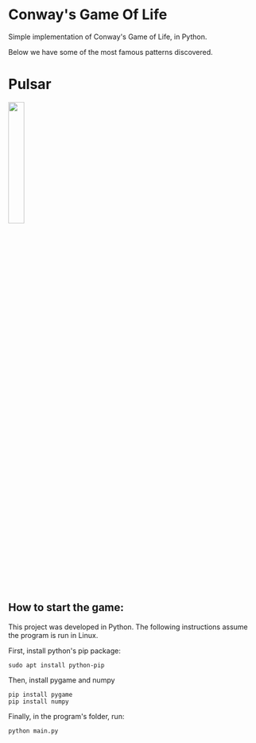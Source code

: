 # Conway's Game Of Life

Simple implementation of Conway's Game of Life, in Python.

Below we have some of the most famous patterns discovered.

# Pulsar
 
<img width="25%" src=https://i.imgur.com/pWpR5De.gif/>


## How to start the game:

This project was developed in Python. The following instructions assume the program is run in Linux.

First, install python's pip package:
```
sudo apt install python-pip
```
Then, install pygame and numpy
```
pip install pygame
pip install numpy
```

Finally, in the program's folder, run:
```
python main.py
```
